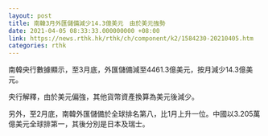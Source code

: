 ```yaml
---
layout: post
title: 南韓3月外匯儲備減少14.3億美元　由於美元強勢
date: 2021-04-05 08:33:33.000000000 +08:00
link: https://news.rthk.hk/rthk/ch/component/k2/1584230-20210405.htm
categories: rthk
---
```


南韓央行數據顯示，至3月底，外匯儲備減至4461.3億美元，按月減少14.3億美元。

央行解釋，由於美元偏強，其他貨幣資產換算為美元後減少。

另外，至2月底，南韓外匯儲備於全球排名第八，比1月上升一位。中國以3.205萬億美元全球排第一，其後分別是日本及瑞士。
